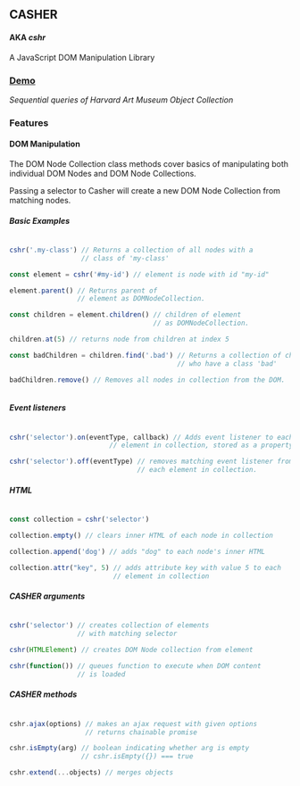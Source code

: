 ## CASHER
#### AKA *cshr*

A JavaScript DOM Manipulation Library

### [Demo](https://collinclarke.github.io/casher/)

*Sequential queries of Harvard Art Museum Object Collection*

### Features

#### DOM Manipulation


The DOM Node Collection class methods cover basics of manipulating
both individual DOM Nodes and DOM Node Collections.

Passing a selector to Casher will create a new DOM Node Collection from
matching nodes.

##### Basic Examples

```JavaScript

cshr('.my-class') // Returns a collection of all nodes with a
                  // class of 'my-class'

const element = cshr('#my-id') // element is node with id "my-id"

element.parent() // Returns parent of
                 // element as DOMNodeCollection.

const children = element.children() // children of element
                                    // as DOMNodeCollection.

children.at(5) // returns node from children at index 5

const badChildren = children.find('.bad') // Returns a collection of children
                                          // who have a class 'bad'

badChildren.remove() // Removes all nodes in collection from the DOM.



```


##### Event listeners

```JavaScript

cshr('selector').on(eventType, callback) // Adds event listener to each
                         // element in collection, stored as a property

cshr('selector').off(eventType) // removes matching event listener from
                                // each element in collection.

```

##### HTML

```JavaScript

const collection = cshr('selector')

collection.empty() // clears inner HTML of each node in collection

collection.append('dog') // adds "dog" to each node's inner HTML

collection.attr("key", 5) // adds attribute key with value 5 to each
                          // element in collection
```

##### CASHER arguments

```JavaScript

cshr('selector') // creates collection of elements
                 // with matching selector

cshr(HTMLElement) // creates DOM Node collection from element

cshr(function()) // queues function to execute when DOM content
                 // is loaded

```

##### CASHER methods

```JavaScript

cshr.ajax(options) // makes an ajax request with given options
                   // returns chainable promise

cshr.isEmpty(arg) // boolean indicating whether arg is empty
                  // cshr.isEmpty({}) === true

cshr.extend(...objects) // merges objects

```
